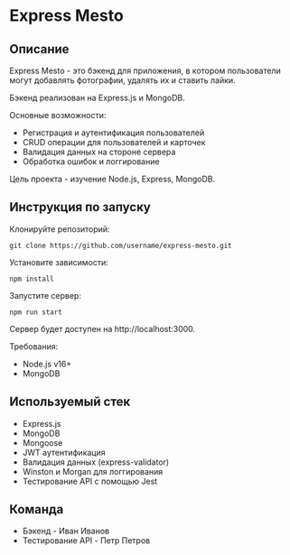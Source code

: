 # Express Mesto

## Описание

Express Mesto - это бэкенд для приложения, в котором пользователи могут добавлять фотографии, удалять их и ставить лайки.

Бэкенд реализован на Express.js и MongoDB. 

Основные возможности:

- Регистрация и аутентификация пользователей
- CRUD операции для пользователей и карточек
- Валидация данных на стороне сервера
- Обработка ошибок и логгирование

Цель проекта - изучение Node.js, Express, MongoDB.

## Инструкция по запуску

Клонируйте репозиторий:

```
git clone https://github.com/username/express-mesto.git
```

Установите зависимости:

```
npm install
```

Запустите сервер:

```
npm run start
```

Сервер будет доступен на http://localhost:3000.

Требования:

- Node.js v16+
- MongoDB

## Используемый стек

- Express.js
- MongoDB
- Mongoose
- JWT аутентификация
- Валидация данных (express-validator)
- Winston и Morgan для логгирования
- Тестирование API с помощью Jest

## Команда

- Бэкенд - Иван Иванов
- Тестирование API - Петр Петров
